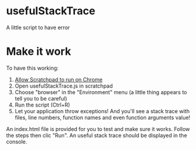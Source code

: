 # usefulStackTrace

A little script to have error 

# Make it work

To have this working:

1. [Allow Scratchpad to run on Chrome](https://developer.mozilla.org/en-US/docs/Tools/Scratchpad#Using_Scratchpad_to_access_Firefox_internals)
1. Open usefulStackTrace.js in scratchpad
1. Choose "browser" in the "Environment" menu (a little thing appears to tell you to be careful)
1. Run the script (Ctrl+R)
1. Let your application throw exceptions! And you'll see a stack trace with files,
line numbers, function names and even function arguments value!

An index.html file is provided for you to test and make sure it works. Follow the steps then clic "Run".
An useful stack trace should be displayed in the console.
